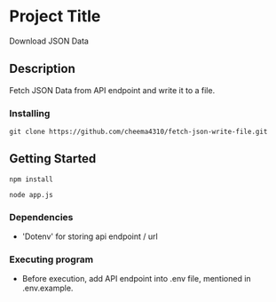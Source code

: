 # Project Title

 Download JSON Data

## Description

Fetch JSON Data from API endpoint and write it to a file.

### Installing

```
git clone https://github.com/cheema4310/fetch-json-write-file.git
```
## Getting Started

```
npm install
```
```
node app.js
```
### Dependencies

* 'Dotenv' for storing api endpoint / url


### Executing program

* Before execution, add API endpoint into .env file, mentioned in .env.example.
